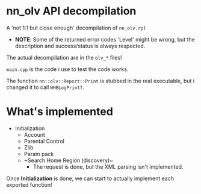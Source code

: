 # nn_olv API decompilation

A 'not 1:1 but close enough' decompilation of `nn_olv.rpl`

- **NOTE**: Some of the returned error codes 'Level' might be wrong, but the description and success/status is always respected.

The actual decompilation are in the `olv_*` files!

`main.cpp` is the code i use to test the code works.

The function `nn::olv::Report::Print` is stubbed in the real executable, but i changed it to call `WHBLogPrintf`.

# What's implemented

- Initialization
  - Account
  - Parental Control
  - Zlib
  - Param pack
  - ~Search Home Region (discovery)~
    - The request is done, but the XML parsing isn't implemented.

Once **Initialization** is done, we can start to actually implement each exported function!
